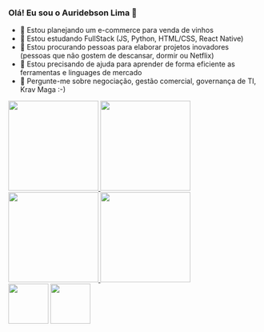 ### Olá! Eu sou o Auridebson Lima 👋

- 🔭 Estou planejando um e-commerce para venda de vinhos
- 🌱 Estou estudando FullStack (JS, Python, HTML/CSS, React Native)
- 👯 Estou procurando pessoas para elaborar projetos inovadores (pessoas que não gostem de descansar, dormir ou Netflix)
- 🤔 Estou precisando de ajuda para aprender de forma eficiente as ferramentas e linguages de mercado
- 💬 Pergunte-me sobre negociação, gestão comercial, governança de TI, Krav Maga :-)


<link rel="stylesheet" href="https://cdn.jsdelivr.net/gh/devicons/devicon@v2.15.1/devicon.min.css">

<div>
  <a href="https://github.com/auridebson">
    <img height="180em" src="https://github-readme-stats.vercel.app/api?username=auridebson&show_icons=true&theme=highcontrast"/>
    <img height="180em" src="https://github-readme-stats.vercel.app/api/top-langs/?username=auridebson&theme=highcontrast"/>
    <img height="180em" src="https://cdn.jsdelivr.net/gh/devicons/devicon/icons/css3/css3-original-wordmark.svg" />
    <img height="180em" src="https://cdn.jsdelivr.net/gh/devicons/devicon/icons/react/react-original-wordmark.svg" />
          
          
  </a>
</div>


<div>
  <i class="devicon-html5-plain-wordmark colored"></i>
  <img height="80em" src="https://cdn.jsdelivr.net/gh/devicons/devicon/icons/html5/html5-original-wordmark.svg" />
  <img height="80em" src="https://cdn.jsdelivr.net/gh/devicons/devicon/icons/python/python-original-wordmark.svg" />
          
  
</div>
